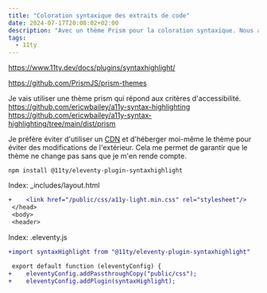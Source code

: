```yaml
---
title: "Coloration syntaxique des extraits de code"
date: 2024-07-17T20:08:02+02:00
description: "Avec un thème Prism pour la coloration syntaxique. Nous allons rendre les exemples de code plus facile à lire."
tags:
  - 11ty
---
```


https://www.11ty.dev/docs/plugins/syntaxhighlight/

https://github.com/PrismJS/prism-themes

Je vais utiliser une thème prism qui répond aux critères d'accessibilité.
https://github.com/ericwbailey/a11y-syntax-highlighting
https://github.com/ericwbailey/a11y-syntax-highlighting/tree/main/dist/prism

Je préfère éviter d'utiliser un [CDN](/glossaire/cdn) et d'héberger moi-même le thème pour éviter des modifications de l'extérieur.
Cela me permet de garantir que le thème ne change pas sans que je m'en rende compte.

```shell
npm install @11ty/eleventy-plugin-syntaxhighlight

```

Index: _includes/layout.html
```diff
+    <link href="/public/css/a11y-light.min.css" rel="stylesheet"/>
 </head>
 <body>
 <header>
```

Index: .eleventy.js
```diff
+import syntaxHighlight from "@11ty/eleventy-plugin-syntaxhighlight"
 
 export default function (eleventyConfig) {
+    eleventyConfig.addPassthroughCopy("public/css");
+    eleventyConfig.addPlugin(syntaxHighlight);
```
